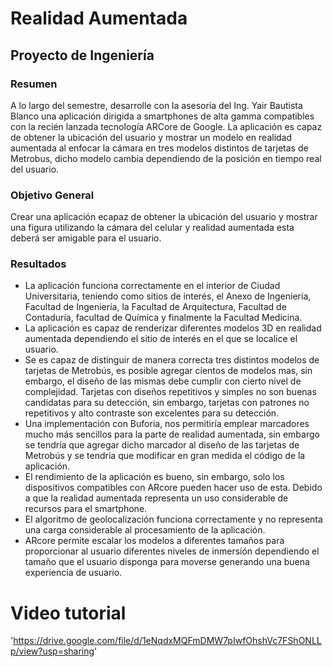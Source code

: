 # Realidad Aumentada

## Proyecto de Ingeniería

### Resumen
A lo largo del semestre, desarrolle con la asesoría del Ing. Yair Bautista Blanco una aplicación dirigida a smartphones de alta gamma compatibles con la recién lanzada tecnología ARCore de Google. La aplicación es capaz de obtener la ubicación del usuario y mostrar un modelo en realidad aumentada al enfocar la cámara en tres modelos distintos de tarjetas de Metrobus, dicho modelo cambia dependiendo de la posición en tiempo real del usuario.

### Objetivo General
Crear una aplicación ecapaz de obtener la ubicación del usuario y mostrar una figura utilizando la cámara del celular y realidad aumentada esta deberá ser amigable para el usuario.

### Resultados
*	La aplicación funciona correctamente en el interior de Ciudad Universitaria, teniendo como sitios de interés, el Anexo de Ingeniería, Facultad de Ingeniería, la Facultad de Arquitectura, Facultad de Contaduría, facultad de Química y finalmente la Facultad Medicina.
*	La aplicación es capaz de renderizar diferentes modelos 3D en realidad aumentada dependiendo el sitio de interés en el que se localice el usuario.
*	Se es capaz de distinguir de manera correcta tres distintos modelos de tarjetas de Metrobús, es posible agregar cientos de modelos mas, sin embargo, el diseño de las mismas debe cumplir con cierto nivel de complejidad. Tarjetas con diseños repetitivos y simples no son buenas candidatas para su detección, sin embargo, tarjetas con patrones no repetitivos y alto contraste son excelentes para su detección.
*	Una implementación con Buforia, nos permitiría emplear marcadores mucho más sencillos para la parte de realidad aumentada, sin embargo se tendría que agregar dicho marcador al diseño de las tarjetas de Metrobús y se tendría que modificar en gran medida el código de la aplicación.
*	El rendimiento de la aplicación es bueno, sin embargo, solo los dispositivos compatibles con ARcore pueden hacer uso de esta. Debido a que la realidad aumentada representa un uso considerable de recursos para el smartphone.
*	El algoritmo de geolocalización funciona correctamente y no representa una carga considerable al procesamiento de la aplicación.
*	ARcore permite escalar los modelos a diferentes tamaños para proporcionar al usuario diferentes niveles de inmersión dependiendo el tamaño que el usuario disponga para moverse generando una buena experiencia de usuario.


# Video tutorial
'https://drive.google.com/file/d/1eNqdxMQFmDMW7pIwfOhshVc7FShONLLp/view?usp=sharing'
